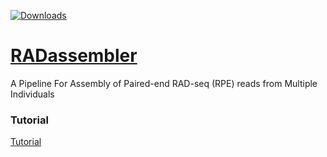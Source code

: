 [![Downloads](https://img.shields.io/badge/download-latest-brightgreen.svg)](https://github.com/lyl8086/RADscripts/releases/latest)
# [RADassembler](RADassembler)

A Pipeline For Assembly of Paired-end RAD-seq (RPE) reads from Multiple Individuals



### Tutorial

  [Tutorial](RADassembler/Tutorial.md)

